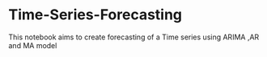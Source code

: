# Time-Series-Forecasting
This notebook aims to create forecasting of a Time series using ARIMA ,AR and MA model

